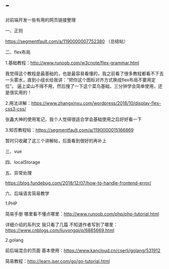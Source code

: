 # -
对前端开发一些有用的网页链接整理

一、正则

https://segmentfault.com/a/1190000007752380     （总结帖）

二、flex布局

1.基础教程：http://www.runoob.com/w3cnote/flex-grammar.html

我觉得这个教程是最基础的，也是最容易看懂的，我之前看了很多教程都看不下去一头雾水，直到小组长给我讲：“把你这个图标对齐方式换成flex布局不要用定位”。
逼上梁山不得不用，然后搜了一下这个菜鸟基础，三分钟学会简单使用，还是很实用的！

2.用法详解：https://www.zhangxinxu.com/wordpress/2018/10/display-flex-css3-css/

张鑫大神的使用笔记，我个人觉得很适合学会基础使用之后好好看一下

3.知否教程帖：https://segmentfault.com/a/1190000015166869

暂时只收藏了这三个讲解帖，后面看到很好的再补上

三、vue

四、localStorage

五、异常处理

https://blog.fundebug.com/2018/12/07/how-to-handle-frontend-error/

六、后端语言简易教学

1.PHP

简易手册 哪里看不懂点哪里：http://www.runoob.com/php/php-tutorial.html

详细介绍的系列文 我只看了几篇 不知道作者写到了哪里：https://www.cnblogs.com/liuyongqi/p/6885669.html

2.golang

前后端混合的页面 基本使用：https://www.kancloud.cn/cserli/golang/531912

简易教程：http://learn.jser.com/go/go-tutorial.html
